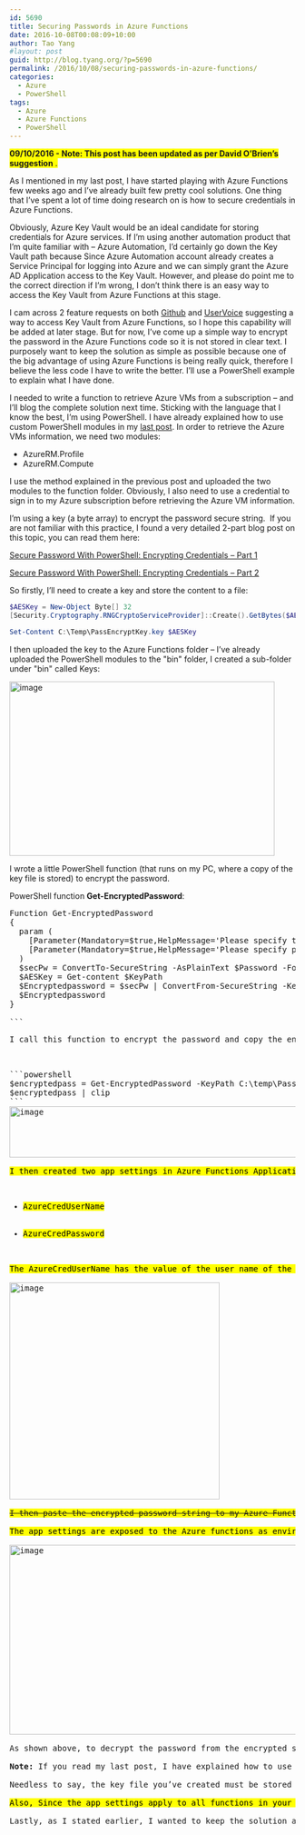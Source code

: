 ```yaml
---
id: 5690
title: Securing Passwords in Azure Functions
date: 2016-10-08T00:08:09+10:00
author: Tao Yang
#layout: post
guid: http://blog.tyang.org/?p=5690
permalink: /2016/10/08/securing-passwords-in-azure-functions/
categories:
  - Azure
  - PowerShell
tags:
  - Azure
  - Azure Functions
  - PowerShell
---
```

<span style="background-color: #ffff00;"><strong>09/10/2016 - Note: This post has been updated as per David O’Brien’s suggestion</strong> .</span>

As I mentioned in my last post, I have started playing with Azure Functions few weeks ago and I’ve already built few pretty cool solutions. One thing that I’ve spent a lot of time doing research on is how to secure credentials in Azure Functions.

Obviously, Azure Key Vault would be an ideal candidate for storing credentials for Azure services. If I’m using another automation product that I’m quite familiar with – Azure Automation, I’d certainly go down the Key Vault path because Since Azure Automation account already creates a Service Principal for logging into Azure and we can simply grant the Azure AD Application access to the Key Vault. However, and please do point me to the correct direction if I’m wrong, I don’t think there is an easy way to access the Key Vault from Azure Functions at this stage.

I cam across 2 feature requests on both <a href="https://github.com/Azure/azure-webjobs-sdk/issues/746">Github</a> and <a href="https://feedback.azure.com/forums/355860-azure-functions/suggestions/14634717-add-binding-to-key-vault">UserVoice</a> suggesting a way to access Key Vault from Azure Functions, so I hope this capability will be added at later stage. But for now, I’ve come up a simple way to encrypt the password in the Azure Functions code so it is not stored in clear text. I purposely want to keep the solution as simple as possible because one of the big advantage of using Azure Functions is being really quick, therefore I believe the less code I have to write the better. I’ll use a PowerShell example to explain what I have done.

I needed to write a function to retrieve Azure VMs from a subscription – and I’ll blog the complete solution next time. Sticking with the language that I know the best, I’m using PowerShell. I have already explained how to use custom PowerShell modules in my <a href="http://blog.tyang.org/2016/10/07/using-custom-powershell-modules-in-azure-functions/">last post</a>. In order to retrieve the Azure VMs information, we need two modules:
<ul>
 	<li>AzureRM.Profile</li>
 	<li>AzureRM.Compute</li>
</ul>
I use the method explained in the previous post and uploaded the two modules to the function folder. Obviously, I also need to use a credential to sign in to my Azure subscription before retrieving the Azure VM information.

I’m using a key (a byte array) to encrypt the password secure string.  If you are not familiar with this practice, I found a very detailed 2-part blog post on this topic, you can read them here:

<a href="http://www.adminarsenal.com/admin-arsenal-blog/secure-password-with-powershell-encrypting-credentials-part-1/">Secure Password With PowerShell: Encrypting Credentials – Part 1</a>

<a href="http://www.adminarsenal.com/admin-arsenal-blog/secure-password-with-powershell-encrypting-credentials-part-2/">Secure Password With PowerShell: Encrypting Credentials – Part 2</a>

So firstly, I’ll need to create a key and store the content to a file:
```powershell
$AESKey = New-Object Byte[] 32
[Security.Cryptography.RNGCryptoServiceProvider]::Create().GetBytes($AESKey)

Set-Content C:\Temp\PassEncryptKey.key $AESKey

```
I then uploaded the key to the Azure Functions folder – I’ve already uploaded the PowerShell modules to the "bin" folder, I created a sub-folder under "bin" called Keys:

<a href="http://blog.tyang.org/wp-content/uploads/2016/10/image-8.png"><img style="background-image: none; padding-top: 0px; padding-left: 0px; display: inline; padding-right: 0px; border: 0px;" title="image" src="http://blog.tyang.org/wp-content/uploads/2016/10/image_thumb-8.png" alt="image" width="467" height="307" border="0" /></a>

I wrote a little PowerShell function (that runs on my PC, where a copy of the key file is stored) to encrypt the password.

PowerShell function <strong>Get-EncryptedPassword</strong>:
<pre class="" language="PowerShell">Function Get-EncryptedPassword
{
  param (
    [Parameter(Mandatory=$true,HelpMessage='Please specify the key file path')][ValidateScript({Test-Path $_})][String]$KeyPath,
    [Parameter(Mandatory=$true,HelpMessage='Please specify password in clear text')][ValidateNotNullOrEmpty()][String]$Password
  )
  $secPw = ConvertTo-SecureString -AsPlainText $Password -Force
  $AESKey = Get-content $KeyPath
  $Encryptedpassword = $secPw | ConvertFrom-SecureString -Key $AESKey
  $Encryptedpassword
}

```
<p align="justify">I call this function to encrypt the password and copy the encrypted string to the clipboard:</p>

```powershell
$encryptedpass = Get-EncryptedPassword -KeyPath C:\temp\PassEncryptKey.key -Password "ClearTextPassword"
$encryptedpass | clip
```
<a href="http://blog.tyang.org/wp-content/uploads/2016/10/image-9.png"><img style="background-image: none; padding-top: 0px; padding-left: 0px; display: inline; padding-right: 0px; border: 0px;" title="image" src="http://blog.tyang.org/wp-content/uploads/2016/10/image_thumb-9.png" alt="image" width="691" height="90" border="0" /></a>

<span style="color: #000000; background-color: #ffff00;">I then created two app settings in Azure Functions Application settings:</span>
<ul>
 	<li><span style="color: #000000; background-color: #ffff00;">AzureCredUserName</span></li>
 	<li><span style="color: #000000; background-color: #ffff00;">AzureCredPassword</span></li>
</ul>
<span style="color: #000000; background-color: #ffff00;">The AzureCredUserName has the value of the user name of the service account and AzureCredPassword is the encrypted string that we prepared in the previous step.</span>

<a href="http://blog.tyang.org/wp-content/uploads/2016/10/image-17.png"><img style="background-image: none; padding-top: 0px; padding-left: 0px; display: inline; padding-right: 0px; border: 0px;" title="image" src="http://blog.tyang.org/wp-content/uploads/2016/10/image_thumb-17.png" alt="image" width="370" height="382" border="0" /></a>

<span style="text-decoration: line-through;"><span style="background-color: #ffff00;">I then paste the encrypted password string to my Azure Functions code (line 24):</span></span>

<span style="color: #000000; background-color: #ffff00;">The app settings are exposed to the Azure functions as environment variables, so we can reference them in the script as $env:AzureCredUserName and $env:AzureCredPassword (line 23 and 24)</span>

<a href="http://blog.tyang.org/wp-content/uploads/2016/10/image-18.png"><img style="background-image: none; padding-top: 0px; padding-left: 0px; display: inline; padding-right: 0px; border: 0px;" title="image" src="http://blog.tyang.org/wp-content/uploads/2016/10/image_thumb-18.png" alt="image" width="582" height="334" border="0" /></a>

As shown above, to decrypt the password from the encrypted string to the SecureString, the PowerShell code reads the content of the key file and use it as the key to convert the encrypted password to the SecureString (line 26-27). After the password has been converted to the SecureString, we can then create a PSCredential object and use it to login to Azure (line 28-29).

<strong>Note:</strong> If you read my last post, I have explained how to use Kudu console to find the absolute path of a file, so in this case, the file path of the key file is specified on line 26.

Needless to say, the key file you’ve created must be stored securely. For example, I’m using KeePass to store my passwords, and I’m storing this file in KeePass. Do not leave it in an unsecured location (such as C:\temp as I demonstrated in this example).

<span style="color: #000000; background-color: #ffff00;">Also, Since the app settings apply to all functions in your Azure Functions account, you may consider using different encryption keys in different functions if you want to limit which which function can access a particular encrypted password.</span>

Lastly, as I stated earlier, I wanted to keep the solution as simple as possible. If you know better ways to secure passwords, please do contact me and I’d like to learn from you.